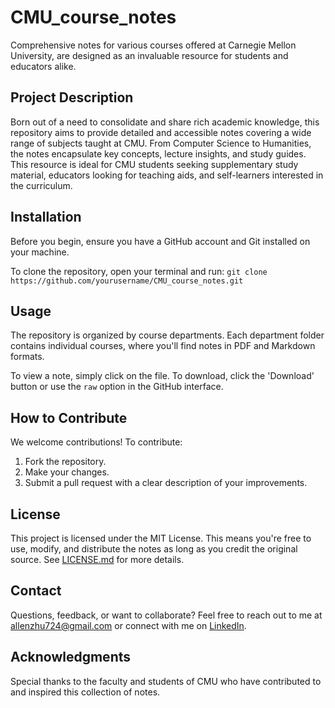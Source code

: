 # CMU_course_notes

Comprehensive notes for various courses offered at Carnegie Mellon University, are designed as an invaluable resource for students and educators alike.

## Project Description

Born out of a need to consolidate and share rich academic knowledge, this repository aims to provide detailed and accessible notes covering a wide range of subjects taught at CMU. From Computer Science to Humanities, the notes encapsulate key concepts, lecture insights, and study guides. This resource is ideal for CMU students seeking supplementary study material, educators looking for teaching aids, and self-learners interested in the curriculum.

## Installation

Before you begin, ensure you have a GitHub account and Git installed on your machine.

To clone the repository, open your terminal and run:
`git clone https://github.com/yourusername/CMU_course_notes.git`

## Usage

The repository is organized by course departments. Each department folder contains individual courses, where you'll find notes in PDF and Markdown formats.

To view a note, simply click on the file. To download, click the 'Download' button or use the `raw` option in the GitHub interface.

## How to Contribute

We welcome contributions! To contribute:
1. Fork the repository.
2. Make your changes.
3. Submit a pull request with a clear description of your improvements.

## License

This project is licensed under the MIT License. This means you're free to use, modify, and distribute the notes as long as you credit the original source. See [LICENSE.md](LINK) for more details.

## Contact

Questions, feedback, or want to collaborate? Feel free to reach out to me at allenzhu724@gmail.com or connect with me on [LinkedIn]([LINK](https://www.linkedin.com/in/allenjwzhu724/)https://www.linkedin.com/in/allenjwzhu724/).

## Acknowledgments

Special thanks to the faculty and students of CMU who have contributed to and inspired this collection of notes.


